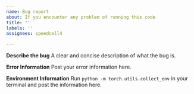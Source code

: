 ```yaml
---
name: Bug report
about: If you encounter any problem of running this code
title: ''
labels: ''
assignees: speedcell4

---
```


**Describe the bug**
A clear and concise description of what the bug is.

**Error Information**
Post your error information here.

**Environment Information**
Run `python -m torch.utils.collect_env` in your terminal and post the information here.
